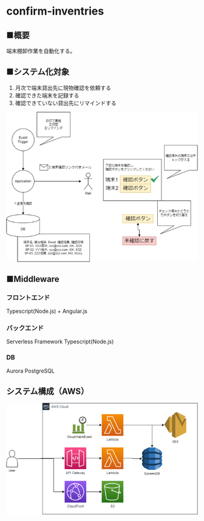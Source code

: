 # confirm-inventries
## ■概要
端末棚卸作業を自動化する。

## ■システム化対象
1. 月次で端末貸出先に現物確認を依頼する
2. 確認できた端末を記録する
3. 確認できていない貸出先にリマインドする

![システムポンチ絵](image/confirm-inventries_abstract.drawio.png)

## ■Middleware
### フロントエンド
Typescript(Node.js) + Angular.js

### バックエンド
Serverless Framework
Typescript(Node.js)

### DB
Aurora PostgreSQL

## システム構成（AWS）
![アーキテクチャ構成](image/confirm-inventries_AWS.drawio.png)
